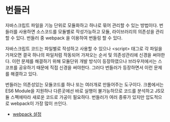 # 번들러

자바스크립트 파일을 기능 단위로 모듈화하고 하나로 묶어 관리할 수 있는 방법이다. 번들러를 사용하면 소스코드를 모듈별로 작성가능하고 모듈, 라이브러리의 의존성을 관리 할 수 있다. 번들러 중 webpack 을 이용하여 번들링 할 수 있다. 

자바스크립트 코드는  파일별로 작성하고 사용할 수 있으나 &lt;script&gt; 태그로 각 파일을 가져오면 결국 하나의 파일처럼 작동되어 가져오는 순서 및 의존성관리에 신경을 써야한다. 이런 문제를 해결하기 위해 모듈단위 개발 방식이 등장하였으나 브라우저에서는 스코프를 공유하기 때문에 직접 신경을 써야한다. 그러다 번들러가 등장하면서 이런 문제를 해결하고 있다.

번들러는 의존성있는 모듈코드를 하나 또는 여러개로 만들어주는 도구이다. 크롬에서는 ES6 Module을 지원하나 다른곳에선 바로 실행이 불가능하므로 코드를 분석하고 JS모듈 스펙에따라 새로운 코드로 가공이 필요하다. 번들러가 여러 종류가 있지만 압도적으로 webpack이 가장 많이 쓰인다.

* [webpack 설정](webpack.md) 

